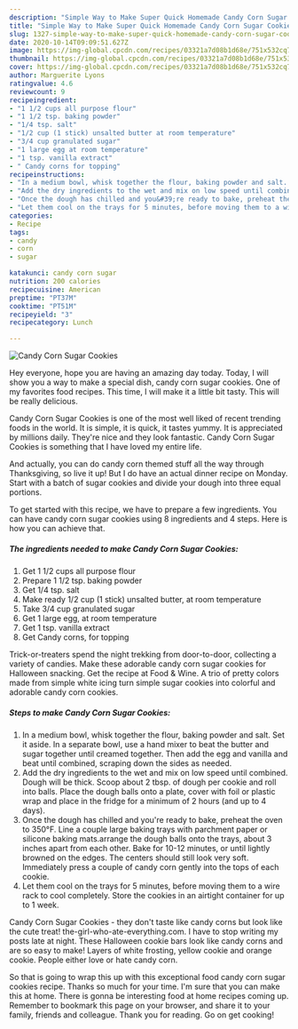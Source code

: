 ```yaml
---
description: "Simple Way to Make Super Quick Homemade Candy Corn Sugar Cookies"
title: "Simple Way to Make Super Quick Homemade Candy Corn Sugar Cookies"
slug: 1327-simple-way-to-make-super-quick-homemade-candy-corn-sugar-cookies
date: 2020-10-14T09:09:51.627Z
image: https://img-global.cpcdn.com/recipes/03321a7d08b1d68e/751x532cq70/candy-corn-sugar-cookies-recipe-main-photo.jpg
thumbnail: https://img-global.cpcdn.com/recipes/03321a7d08b1d68e/751x532cq70/candy-corn-sugar-cookies-recipe-main-photo.jpg
cover: https://img-global.cpcdn.com/recipes/03321a7d08b1d68e/751x532cq70/candy-corn-sugar-cookies-recipe-main-photo.jpg
author: Marguerite Lyons
ratingvalue: 4.6
reviewcount: 9
recipeingredient:
- "1 1/2 cups all purpose flour"
- "1 1/2 tsp. baking powder"
- "1/4 tsp. salt"
- "1/2 cup (1 stick) unsalted butter at room temperature"
- "3/4 cup granulated sugar"
- "1 large egg at room temperature"
- "1 tsp. vanilla extract"
- " Candy corns for topping"
recipeinstructions:
- "In a medium bowl, whisk together the flour, baking powder and salt. Set it aside. In a separate bowl, use a hand mixer to beat the butter and sugar together until creamed together. Then add the egg and vanilla and beat until combined, scraping down the sides as needed."
- "Add the dry ingredients to the wet and mix on low speed until combined. Dough will be thick. Scoop about 2 tbsp. of dough per cookie and roll into balls. Place the dough balls onto a plate, cover with foil or plastic wrap and place in the fridge for a minimum of 2 hours (and up to 4 days)."
- "Once the dough has chilled and you&#39;re ready to bake, preheat the oven to 350°F. Line a couple large baking trays with parchment paper or silicone baking mats.arrange the dough balls onto the trays, about 3 inches apart from each other. Bake for 10-12 minutes, or until lightly browned on the edges. The centers should still look very soft. Immediately press a couple of candy corn gently into the tops of each cookie."
- "Let them cool on the trays for 5 minutes, before moving them to a wire rack to cool completely. Store the cookies in an airtight container for up to 1 week."
categories:
- Recipe
tags:
- candy
- corn
- sugar

katakunci: candy corn sugar 
nutrition: 200 calories
recipecuisine: American
preptime: "PT37M"
cooktime: "PT51M"
recipeyield: "3"
recipecategory: Lunch

---
```



![Candy Corn Sugar Cookies](https://img-global.cpcdn.com/recipes/03321a7d08b1d68e/751x532cq70/candy-corn-sugar-cookies-recipe-main-photo.jpg)

Hey everyone, hope you are having an amazing day today. Today, I will show you a way to make a special dish, candy corn sugar cookies. One of my favorites food recipes. This time, I will make it a little bit tasty. This will be really delicious.

Candy Corn Sugar Cookies is one of the most well liked of recent trending foods in the world. It is simple, it is quick, it tastes yummy. It is appreciated by millions daily. They're nice and they look fantastic. Candy Corn Sugar Cookies is something that I have loved my entire life.

And actually, you can do candy corn themed stuff all the way through Thanksgiving, so live it up! But I do have an actual dinner recipe on Monday. Start with a batch of sugar cookies and divide your dough into three equal portions.


To get started with this recipe, we have to prepare a few ingredients. You can have candy corn sugar cookies using 8 ingredients and 4 steps. Here is how you can achieve that.

<!--inarticleads1-->

##### The ingredients needed to make Candy Corn Sugar Cookies:

1. Get 1 1/2 cups all purpose flour
1. Prepare 1 1/2 tsp. baking powder
1. Get 1/4 tsp. salt
1. Make ready 1/2 cup (1 stick) unsalted butter, at room temperature
1. Take 3/4 cup granulated sugar
1. Get 1 large egg, at room temperature
1. Get 1 tsp. vanilla extract
1. Get  Candy corns, for topping


Trick-or-treaters spend the night trekking from door-to-door, collecting a variety of candies. Make these adorable candy corn sugar cookies for Halloween snacking. Get the recipe at Food &amp; Wine. A trio of pretty colors made from simple white icing turn simple sugar cookies into colorful and adorable candy corn cookies. 

<!--inarticleads2-->

##### Steps to make Candy Corn Sugar Cookies:

1. In a medium bowl, whisk together the flour, baking powder and salt. Set it aside. In a separate bowl, use a hand mixer to beat the butter and sugar together until creamed together. Then add the egg and vanilla and beat until combined, scraping down the sides as needed.
1. Add the dry ingredients to the wet and mix on low speed until combined. Dough will be thick. Scoop about 2 tbsp. of dough per cookie and roll into balls. Place the dough balls onto a plate, cover with foil or plastic wrap and place in the fridge for a minimum of 2 hours (and up to 4 days).
1. Once the dough has chilled and you&#39;re ready to bake, preheat the oven to 350°F. Line a couple large baking trays with parchment paper or silicone baking mats.arrange the dough balls onto the trays, about 3 inches apart from each other. Bake for 10-12 minutes, or until lightly browned on the edges. The centers should still look very soft. Immediately press a couple of candy corn gently into the tops of each cookie.
1. Let them cool on the trays for 5 minutes, before moving them to a wire rack to cool completely. Store the cookies in an airtight container for up to 1 week.


Candy Corn Sugar Cookies - they don&#39;t taste like candy corns but look like the cute treat! the-girl-who-ate-everything.com. I have to stop writing my posts late at night. These Halloween cookie bars look like candy corns and are so easy to make! Layers of white frosting, yellow cookie and orange cookie. People either love or hate candy corn. 

So that is going to wrap this up with this exceptional food candy corn sugar cookies recipe. Thanks so much for your time. I'm sure that you can make this at home. There is gonna be interesting food at home recipes coming up. Remember to bookmark this page on your browser, and share it to your family, friends and colleague. Thank you for reading. Go on get cooking!
